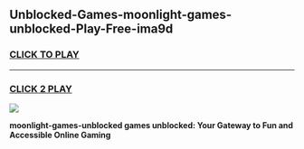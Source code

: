
## Unblocked-Games-moonlight-games-unblocked-Play-Free-ima9d
<h3>
<a href="https://premium76.site?title=moonlight-games-unblocked&ref=22A">CLICK TO PLAY</a></h3>
<hr>

<h3>
<a href="https://premium76.site?title=moonlight-games-unblocked&ref=22A">CLICK 2 PLAY</a>
  
</h3>

<a href="https://premium76.site?title=moonlight-games-unblocked&ref=22A"><img src="https://clearcache.store/games.png"></a>


**moonlight-games-unblocked games unblocked: Your Gateway to Fun and Accessible Online Gaming**
